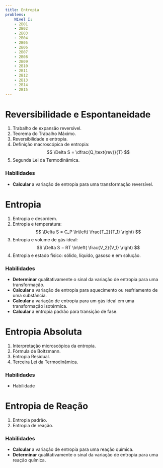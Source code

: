 ```yaml
---
title: Entropia
problems:
    Nível I:
    - 2B01
    - 2B02
    - 2B03
    - 2B04
    - 2B05
    - 2B06
    - 2B07
    - 2B08
    - 2B09
    - 2B10
    - 2B11
    - 2B12
    - 2B13
    - 2B14
    - 2B15
---
```


# Reversibilidade e Espontaneidade

1. Trabalho de expansão reversível.
2. Teorema do Trabalho Máximo.
3. Reversibilidade e entropia.
4. Definição macroscópica de entropia: 
    $$ 
    \Delta S = \dfrac{Q_\text{rev}}{T} 
    $$
5. Segunda Lei da Termodinâmica.

### Habilidades

- **Calcular** a variação de entropia para uma transformação reversível.

# Entropia 

1. Entropia e desordem.
2. Entropia e temperatura: 
    $$ 
    \Delta S = C_P \ln\left( \frac{T_2}{T_1} \right) 
    $$
3. Entropia e volume de gás ideal: 
    $$ 
    \Delta S = RT \ln\left( \frac{V_2}{V_1} \right) 
    $$
4. Entropia e estado físico: sólido, líquido, gasoso e em solução.

### Habilidades

- **Determinar** qualitativamente o sinal da variação de entropia para uma transformação.
- **Calcular** a variação de entropia para aquecimento ou resfriamento de uma substância.
- **Calcular** a variação de entropia para um gás ideal em uma transformação isotérmica.
- **Calcular** a entropia padrão para transição de fase.

# Entropia Absoluta 

1. Interpretação microscópica da entropia.
2. Fórmula de Boltzmann.
3. Entropia Residual.
4. Terceira Lei da Termodinâmica.

### Habilidades

- Habilidade

# Entropia de Reação

1. Entropia padrão.
2. Entropia de reação.

### Habilidades

- **Calcular** a variação de entropia para uma reação química.
- **Determinar** qualitativamente o sinal da variação de entropia para uma reação química.